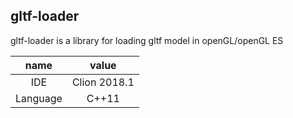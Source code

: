 ## gltf-loader
gltf-loader is a library for loading gltf model in openGL/openGL ES

|name|value|
|:---:|:---:|
|IDE|Clion 2018.1|
|Language|C++11|